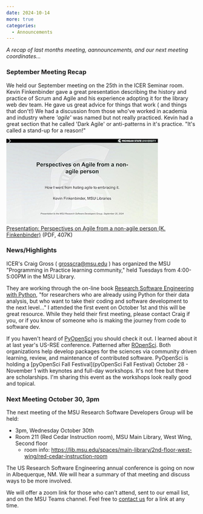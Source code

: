 ```yaml
---
date: 2024-10-14 
more: true
categories:
  - Announcements
---
```


*A recap of last months meeting, aannouncements, and our next meeting coordinates...*

<!-- more -->

### September Meeting Recap

We held our September meeting on the 25th in the ICER Seminar room.   Kevin Finkenbinder gave a great presentation describing the history and practice of Scrum and Agile and his experience adopting it for the library web dev team.  He gave us great advice for things that work ( and things that don't!)   We had a discussion from those who've worked in academia and industry where *'agile'* was named but not
really practiced.    Kevin had a great section that he called 'Dark Agile' or anti-patterns in it's practice.    "It's called a stand-up for a reason!"

![Finkenbinder_presentation_title_slide.jpg](../../img/Finkenbinder_presentation_title_slide.jpg)<br>
[Presentation: Perspectives on Agile from a non-agile person (K. Finkenbinder)](img/Finkenbinder_2024_Perspectives_on_Agile_from_a_non-agile_person.pdf)  (PDF, 407K)

### News/Highlights

ICER's Craig Gross ( grosscra@msu.edu ) has organized the MSU "Programming in Practice learning community," held Tuesdays from 4:00-5:00PM in the MSU Library. 

They are working through the on-line book [Research Software Engineering with Python](https://third-bit.com/py-rse/), "for researchers who are already using Python for their data analysis, but who want to take their coding and software development to the next level..." 
I attended the first event on October 1st and this will be great resource.   While they held their first meeting, please contact Craig if you, or if you know of someone who is making the journey from code to software dev.  

If you haven't heard of [PyOpenSci](https://www.pyopensci.org) you should check it out.   I learned about it at last year's US-RSE 
conference.  Patterned after [ROpenSci](https://ropensci.org).  Both organizations help develop packages for the sciences via community driven learning, review, and maintenance of contributed software.    PyOpenSci is holding a [pyOpenSci Fall Festival](pyOpenSci Fall Festival) October 28 - November 1 with keynotes and full-day workshops.  It's not free but there are scholarships.   I'm sharing this event as the workshops look really good and topical.   


### Next Meeting October 30, 3pm

The next meeting of the MSU Research Software Developers Group will be held:

- 3pm, Wednesday October 30th  
- Room 211 (Red Cedar Instruction room), MSU Main Library, West Wing, Second floor
  - room info: https://lib.msu.edu/spaces/main-library/2nd-floor-west-wing/red-cedar-instruction-room

The US Research Software Engineering annual conference is going on now in Albequerque, NM.   We will hear a summary of that meeting 
and discuss ways to be more involved.   

We will offer a zoom link for those who can't attend, sent to our email list, and on the MSU Teams channel.  Feel free to [contact us](contact.md) for a link at any time.   





